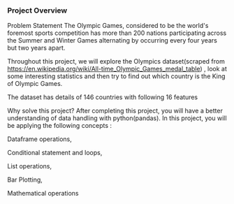 ### Project Overview

 Problem Statement
The Olympic Games, considered to be the world's foremost sports competition has more than 200 nations participating across the Summer and Winter Games alternating by occurring every four years but two years apart.

Throughout this project, we will explore the Olympics dataset(scraped from https://en.wikipedia.org/wiki/All-time_Olympic_Games_medal_table) , look at some interesting statistics and then try to find out which country is the King of Olympic Games.

The dataset has details of 146 countries with following 16 features

Why solve this project?
After completing this project, you will have a better understanding of data handling with python(pandas). In this project, you will be applying the following concepts :

Dataframe operations,

Conditional statement and loops,

List operations,

Bar Plotting,

Mathematical operations


